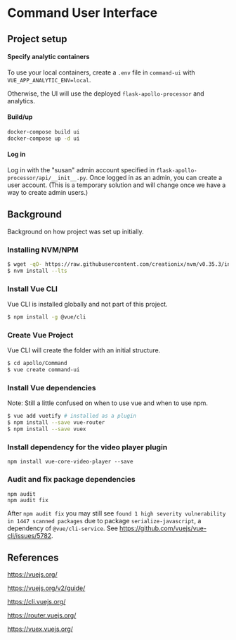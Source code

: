 # Command User Interface

## Project setup

#### Specify analytic containers

To use your local containers, create a `.env` file in `command-ui` with `VUE_APP_ANALYTIC_ENV=local`. 

Otherwise, the UI will use the deployed `flask-apollo-processor` and analytics.

#### Build/up

```bash
docker-compose build ui
docker-compose up -d ui
```

#### Log in

Log in with the "susan" admin account specified in `flask-apollo-processor/api/__init__.py`. Once logged in as an admin, you can create a user account. (This is a temporary solution and will change once we have a way to create admin users.)


## Background

Background on how project was set up initially.

### Installing NVM/NPM

```bash
$ wget -qO- https://raw.githubusercontent.com/creationix/nvm/v0.35.3/install.sh | bash
$ nvm install --lts
```

### Install Vue CLI

Vue CLI is installed globally and not part of this project.

```bash
$ npm install -g @vue/cli
```

### Create Vue Project

Vue CLI will create the folder with an initial structure.

```bash
$ cd apollo/Command
$ vue create command-ui
```

### Install Vue dependencies

Note: Still a little confused on when to use vue and when to use npm.

```bash
$ vue add vuetify # installed as a plugin
$ npm install --save vue-router
$ npm install --save vuex
```

### Install dependency for the video player plugin

    npm install vue-core-video-player --save

### Audit and fix package dependencies

    npm audit
    npm audit fix

After `npm audit fix` you may still see `found 1 high severity vulnerability in 1447 scanned packages` due to package `serialize-javascript`, a dependency of `@vue/cli-service`. See https://github.com/vuejs/vue-cli/issues/5782.


## References

https://vuejs.org/

https://vuejs.org/v2/guide/

https://cli.vuejs.org/

https://router.vuejs.org/

https://vuex.vuejs.org/